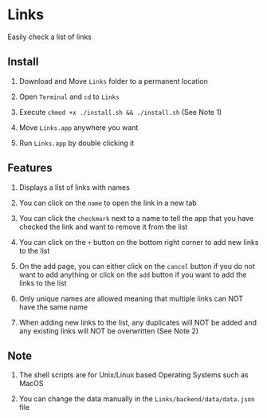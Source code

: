 # Links
Easily check a list of links

## Install
1. Download and Move `Links` folder to a permanent location

2. Open `Terminal` and `cd` to `Links`

3. Execute `chmod +x ./install.sh && ./install.sh` (See Note 1)

4. Move `Links.app` anywhere you want

5. Run `Links.app` by double clicking it

## Features
1. Displays a list of links with names

2. You can click on the `name` to open the link in a new tab

3. You can click the `checkmark` next to a name to tell the app that you have checked the link and want to remove it from the list

4. You can click on the `+` button on the bottom right corner to add new links to the list

5. On the add page, you can either click on the `cancel` button if you do not want to add anything or click on the `add` button if you want to add the links to the list

6. Only unique names are allowed meaning that multiple links can NOT have the same name

7. When adding new links to the list, any duplicates will NOT be added and any existing links will NOT be overwritten (See Note 2)

## Note
1. The shell scripts are for Unix/Linux based Operating Systems such as MacOS

2. You can change the data manually in the `Links/backend/data/data.json` file

